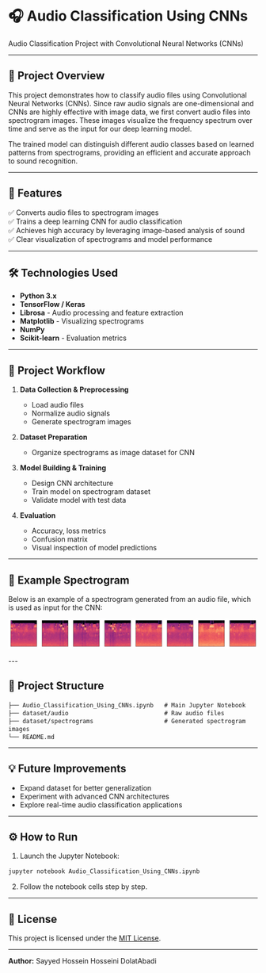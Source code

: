 # 🎧 Audio Classification Using CNNs

Audio Classification Project with Convolutional Neural Networks (CNNs)

---

## 📌 Project Overview

This project demonstrates how to classify audio files using Convolutional Neural Networks (CNNs). Since raw audio signals are one-dimensional and CNNs are highly effective with image data, we first convert audio files into spectrogram images. These images visualize the frequency spectrum over time and serve as the input for our deep learning model.

The trained model can distinguish different audio classes based on learned patterns from spectrograms, providing an efficient and accurate approach to sound recognition.

---

## 🚀 Features

✅ Converts audio files to spectrogram images<br>
✅ Trains a deep learning CNN for audio classification<br>
✅ Achieves high accuracy by leveraging image-based analysis of sound<br>
✅ Clear visualization of spectrograms and model performance<br>

---

## 🛠️ Technologies Used

* **Python 3.x**
* **TensorFlow / Keras**
* **Librosa** - Audio processing and feature extraction
* **Matplotlib** - Visualizing spectrograms
* **NumPy**
* **Scikit-learn** - Evaluation metrics

---

## 🔬 Project Workflow

1. **Data Collection & Preprocessing**

   * Load audio files
   * Normalize audio signals
   * Generate spectrogram images

2. **Dataset Preparation**

   * Organize spectrograms as image dataset for CNN

3. **Model Building & Training**

   * Design CNN architecture
   * Train model on spectrogram dataset
   * Validate model with test data

4. **Evaluation**

   * Accuracy, loss metrics
   * Confusion matrix
   * Visual inspection of model predictions

---

## 🎼 Example Spectrogram

Below is an example of a spectrogram generated from an audio file, which is used as input for the CNN:

<p align="center">
  <img src="https://github.com/Sayed-Hossein-Hosseini/Audio_Classification_Using_CNNs/blob/master/Spectrogram.jpg">
</p>
---

## 📁 Project Structure

```
├── Audio_Classification_Using_CNNs.ipynb   # Main Jupyter Notebook
├── dataset/audio                           # Raw audio files
├── dataset/spectrograms                    # Generated spectrogram images
└── README.md
```

---

## 💡 Future Improvements

* Expand dataset for better generalization
* Experiment with advanced CNN architectures
* Explore real-time audio classification applications

---

## ⚙️ How to Run

1. Launch the Jupyter Notebook:

```bash
jupyter notebook Audio_Classification_Using_CNNs.ipynb
```

2. Follow the notebook cells step by step.

---

## 📜 License

This project is licensed under the [MIT License](https://opensource.org/licenses/MIT).

---

**Author:** Sayyed Hossein Hosseini DolatAbadi
